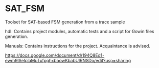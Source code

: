 # SAT_FSM

Toolset for SAT-based FSM generation from a trace sample

hdl: Contains project modules, automatic tests and a script for Gowin files generation.

Manuals: Contains instructions for the project. Acquaintance is advised. 

https://docs.google.com/document/d/194Q8Ed1-ewm9ISeIplaMuTufpghxbaowKbabUlRNSDo/edit?usp=sharing